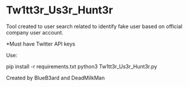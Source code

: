 # Tw1tt3r_Us3r_Hunt3r


Tool created to user search related to identify fake user based on official company user account. 

*Must have Twitter API keys

Use: 

  pip install -r requirements.txt
  python3 Tw1tt3r_Us3r_Hunt3r.py
  
Created by BlueB3ard and DeadMilkMan
